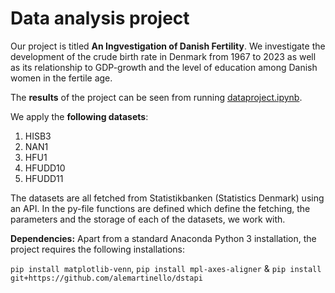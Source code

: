 # Data analysis project

Our project is titled **An Ingvestigation of Danish Fertility**. We investigate the development of the crude birth rate in Denmark from 1967 to 2023 as well as its relationship to GDP-growth and the level of education among Danish women in the fertile age. 

The **results** of the project can be seen from running [dataproject.ipynb](dataproject.ipynb).

We apply the **following datasets**:

1. HISB3
2. NAN1
3. HFU1
4. HFUDD10
5. HFUDD11

The datasets are all fetched from Statistikbanken (Statistics Denmark) using an API. In the py-file functions are defined which define the fetching, the parameters and the storage of each of the datasets, we work with. 

**Dependencies:** Apart from a standard Anaconda Python 3 installation, the project requires the following installations:

``pip install matplotlib-venn``, ``pip install mpl-axes-aligner`` & ``pip install git+https://github.com/alemartinello/dstapi``

